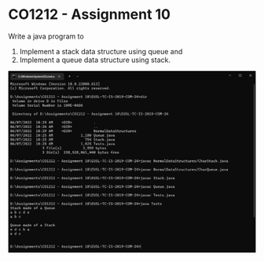 # CO1212 - Assignment 10

Write a java program to

1) Implement a stack data structure using queue and
2) Implement a queue data structure using stack.

![Output-Screenshot](https://github.com/dilshankarunarathne/co1212-assignment-10/raw/main/Static/Output-Screenshot.png "Output-Screenshot")
